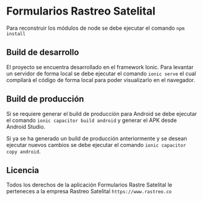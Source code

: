 # Formularios Rastreo Satelital

Para reconstruir los módulos de node se debe ejecutar el comando `npm install`

## Build de desarrollo

El proyecto se encuentra desarrollado en el framework Ionic. Para levantar un servidor de forma local se debe ejecutar el comando `ionic serve` el cual compilará el código de forma local para poder visualizarlo en el navegador.

## Build de producción

Si se requiere generar el build de producción para Android se debe ejecutar el comando `ionic capacitor build android` y generar el APK desde Android Studio.

Si ya se ha generado un build de producción anteriormente y se desean ejecutar nuevos cambios se debe ejecutar el comando `ionic capacitor copy android`.

## Licencia

Todos los derechos de la aplicación Formularios Rastre Satelital le perteneces a la empresa Rastreo Satelital `https://www.rastreo.co`